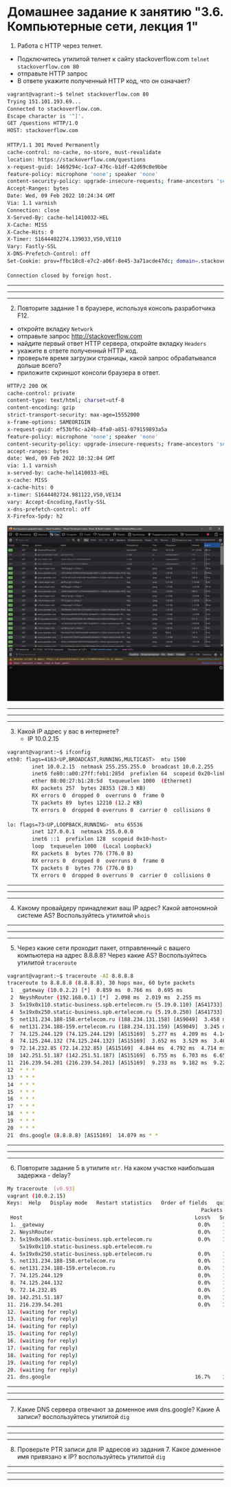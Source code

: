 # Домашнее задание к занятию "3.6. Компьютерные сети, лекция 1"


1. Работа c HTTP через телнет.
- Подключитесь утилитой телнет к сайту stackoverflow.com
`telnet stackoverflow.com 80`
- отправьте HTTP запрос
- В ответе укажите полученный HTTP код, что он означает?
```bash
vagrant@vagrant:~$ telnet stackoverflow.com 80
Trying 151.101.193.69...
Connected to stackoverflow.com.
Escape character is '^]'.
GET /questions HTTP/1.0
HOST: stackoverflow.com

HTTP/1.1 301 Moved Permanently
cache-control: no-cache, no-store, must-revalidate
location: https://stackoverflow.com/questions
x-request-guid: 1469294c-1ca7-476c-b1df-42d69c0e9bbe
feature-policy: microphone 'none'; speaker 'none'
content-security-policy: upgrade-insecure-requests; frame-ancestors 'self' https://stackexchange.com
Accept-Ranges: bytes
Date: Wed, 09 Feb 2022 10:24:34 GMT
Via: 1.1 varnish
Connection: close
X-Served-By: cache-hel1410032-HEL
X-Cache: MISS
X-Cache-Hits: 0
X-Timer: S1644402274.139033,VS0,VE110
Vary: Fastly-SSL
X-DNS-Prefetch-Control: off
Set-Cookie: prov=ffbc18c8-e7c2-a06f-8e45-3a71acde47dc; domain=.stackoverflow.com; expires=Fri, 01-Jan-2055 00:00:00 GMT; path=/; HttpOnly

Connection closed by foreign host.
```
___
___
___

2. Повторите задание 1 в браузере, используя консоль разработчика F12.
- откройте вкладку `Network`
- отправьте запрос http://stackoverflow.com
- найдите первый ответ HTTP сервера, откройте вкладку `Headers`
- укажите в ответе полученный HTTP код.
- проверьте время загрузки страницы, какой запрос обрабатывался дольше всего?
- приложите скриншот консоли браузера в ответ.

```bash
HTTP/2 200 OK
cache-control: private
content-type: text/html; charset=utf-8
content-encoding: gzip
strict-transport-security: max-age=15552000
x-frame-options: SAMEORIGIN
x-request-guid: ef53bf6c-a24b-4fa0-a851-079159893a5a
feature-policy: microphone 'none'; speaker 'none'
content-security-policy: upgrade-insecure-requests; frame-ancestors 'self' https://stackexchange.com
accept-ranges: bytes
date: Wed, 09 Feb 2022 10:32:04 GMT
via: 1.1 varnish
x-served-by: cache-hel1410033-HEL
x-cache: MISS
x-cache-hits: 0
x-timer: S1644402724.981122,VS0,VE134
vary: Accept-Encoding,Fastly-SSL
x-dns-prefetch-control: off
X-Firefox-Spdy: h2
```

![2-screen](https://raw.githubusercontent.com/Kylich/devops-netology/main/03-sysadmin-07-net/2.png)
___
___
___
3. Какой IP адрес у вас в интернете?
    - IP 10.0.2.15
```bash
vagrant@vagrant:~$ ifconfig
eth0: flags=4163<UP,BROADCAST,RUNNING,MULTICAST>  mtu 1500
        inet 10.0.2.15  netmask 255.255.255.0  broadcast 10.0.2.255
        inet6 fe80::a00:27ff:feb1:285d  prefixlen 64  scopeid 0x20<link>
        ether 08:00:27:b1:28:5d  txqueuelen 1000  (Ethernet)
        RX packets 257  bytes 28353 (28.3 KB)
        RX errors 0  dropped 0  overruns 0  frame 0
        TX packets 89  bytes 12210 (12.2 KB)
        TX errors 0  dropped 0 overruns 0  carrier 0  collisions 0

lo: flags=73<UP,LOOPBACK,RUNNING>  mtu 65536
        inet 127.0.0.1  netmask 255.0.0.0
        inet6 ::1  prefixlen 128  scopeid 0x10<host>
        loop  txqueuelen 1000  (Local Loopback)
        RX packets 8  bytes 776 (776.0 B)
        RX errors 0  dropped 0  overruns 0  frame 0
        TX packets 8  bytes 776 (776.0 B)
        TX errors 0  dropped 0 overruns 0  carrier 0  collisions 0
```

___
___
___

4. Какому провайдеру принадлежит ваш IP адрес? Какой автономной системе AS? Воспользуйтесь утилитой `whois`


___
___
___

5. Через какие сети проходит пакет, отправленный с вашего компьютера на адрес 8.8.8.8? Через какие AS? Воспользуйтесь утилитой `traceroute`
```bash
vagrant@vagrant:~$ traceroute -AI 8.8.8.8
traceroute to 8.8.8.8 (8.8.8.8), 30 hops max, 60 byte packets
 1  _gateway (10.0.2.2) [*]  0.859 ms  0.766 ms  0.695 ms
 2  NeyshRouter (192.168.0.1) [*]  2.098 ms  2.019 ms  2.255 ms
 3  5x19x0x110.static-business.spb.ertelecom.ru (5.19.0.110) [AS41733]  7.535 ms 5x19x0x106.static-business.spb.ertelecom.ru (5.19.0.106) [AS41733]  8.155 ms 5x19x0x110.static-business.spb.ertelecom.ru (5.19.0.110) [AS41733]  7.327 ms
 4  5x19x0x250.static-business.spb.ertelecom.ru (5.19.0.250) [AS41733]  4.745 ms  5.089 ms  5.037 ms
 5  net131.234.188-158.ertelecom.ru (188.234.131.158) [AS9049]  3.458 ms  3.395 ms  3.579 ms
 6  net131.234.188-159.ertelecom.ru (188.234.131.159) [AS9049]  3.245 ms  5.029 ms  5.331 ms
 7  74.125.244.129 (74.125.244.129) [AS15169]  5.277 ms  4.209 ms  4.144 ms
 8  74.125.244.132 (74.125.244.132) [AS15169]  3.652 ms  3.529 ms  3.469 ms
 9  72.14.232.85 (72.14.232.85) [AS15169]  4.844 ms  4.792 ms  4.714 ms
10  142.251.51.187 (142.251.51.187) [AS15169]  6.755 ms  6.703 ms  6.652 ms
11  216.239.54.201 (216.239.54.201) [AS15169]  9.233 ms  9.182 ms  9.226 ms
12  * * *
13  * * *
14  * * *
15  * * *
16  * * *
17  * * *
18  * * *
19  * * *
20  * * *
21  dns.google (8.8.8.8) [AS15169]  14.079 ms * *
```

___
___
___

6. Повторите задание 5 в утилите `mtr`. На каком участке наибольшая задержка - delay?
```bash
My traceroute  [v0.93]
vagrant (10.0.2.15)                                                            2022-02-09T12:09:53+0000
Keys:  Help   Display mode   Restart statistics   Order of fields   quit
                                                               Packets               Pings
 Host                                                        Loss%   Snt   Last   Avg  Best  Wrst StDev
 1. _gateway                                                  0.0%    19    1.6   0.9   0.6   1.7   0.3
 2. NeyshRouter                                               0.0%    19    1.2   2.5   1.2   9.2   1.9
 3. 5x19x0x106.static-business.spb.ertelecom.ru               0.0%    19   33.6  29.0   2.8 142.7  37.0
    5x19x0x110.static-business.spb.ertelecom.ru
 4. 5x19x0x250.static-business.spb.ertelecom.ru               0.0%    19    3.3   5.3   2.8  15.7   3.6
 5. net131.234.188-158.ertelecom.ru                           0.0%    19    3.8   4.4   3.6   5.9   0.6
 6. net131.234.188-159.ertelecom.ru                           0.0%    19    3.8   3.4   2.8   5.3   0.6
 7. 74.125.244.129                                            0.0%    19    6.1   5.7   3.6  11.4   2.3
 8. 74.125.244.132                                            0.0%    19    2.8   5.9   2.8  18.8   4.6
 9. 72.14.232.85                                              0.0%    19    5.1   4.9   3.9   7.5   1.0
10. 142.251.51.187                                            0.0%    19    7.8  10.2   7.2  22.7   4.7
11. 216.239.54.201                                            0.0%    19    8.2   9.4   7.9  14.7   1.9
12. (waiting for reply)
13. (waiting for reply)
14. (waiting for reply)
15. (waiting for reply)
16. (waiting for reply)
17. (waiting for reply)
18. (waiting for reply)
19. (waiting for reply)
20. (waiting for reply)
21. dns.google                                               16.7%    18    7.6   9.1   7.1  18.4   3.0
````

___
___
___

7. Какие DNS сервера отвечают за доменное имя dns.google? Какие A записи? воспользуйтесь утилитой `dig`


___
___
___

8. Проверьте PTR записи для IP адресов из задания 7. Какое доменное имя привязано к IP? воспользуйтесь утилитой `dig`


___
___
___
